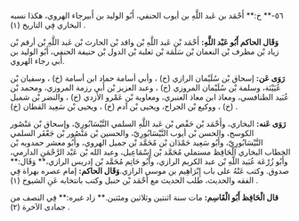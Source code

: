 ٥٦-** خ:** أَحْمَد بن عَبد اللَّهِ بن أيوب الحنفي، أَبُو الوليد بن أَبيرجاء الهروي، هكذا نسبه البخاري فِي التاريخ (١) .

**وَقَال الحاكم أَبُو عَبْد اللَّهِ:** أَحْمَد بْن عَبد اللَّهِ بْن واقد بْن الحارث بْن عَبد اللَّهِ بْن أرقم بْن زياد بْن مطرف بْن النعمان بْن سَلَمَة بْن ثعلبة بْن الدول بْن حنيفة الحنفي، أَبُو الوليد بن أَبي رجاء الهروي.

**رَوَى عَن:** إسحاق بْن سُلَيْمان الرازي (خ) ، وأبي أسامة حماد ابن أسامة (خ) ، وسفيان بْن عُيَيْنَة، وسلمة بْن سُلَيْمان المروزي (خ) ، وعبد العزيز بْن أَبي رزمة المروزي، ومحمد بْن عُبَيد الطنافسي، ومعاذ ابن معاذ العنبري، ومعاوية بْن عَمْرو الأزدي (خ) ، والنضر بْن شميل (خ) ، ووكيع بْن الجراح، ويحيى بْن آدم (خ) ، ويحيى بْن سَعِيد القطان (خ) .

**رَوَى عَنه:** البخاري، وأَحْمَد بْن حَفْص بْن عَبد اللَّهِ السلمي النَّيْسَابُورِيّ، وإسحاق بْن مَنْصُور الكوسج، والحسن بْن أيوب النَّيْسَابُورِيّ، والحسين بْن مَنْصُور بْن جَعْفَر السلمي النَّيْسَابُورِيّ، وأَبُو سَعِيد حَمْدَان بْن مُحَمَّد بْن جميل الهروي، وأَبُو معشر حمدويه بْن الخطاب البخاري الْحَافِظ مستملي مُحَمَّد بْن إِسْمَاعِيل، وعبد الله بْن عَبْد الرَّحْمَنِ الدارمي، وأَبُو زُرْعَة عُبَيد اللَّهِ بْن عبد الكريم الرازي، وأَبُو حَاتِم مُحَمَّد بْن إدريس الرازي،** وَقَال:** صدوق. وكتب عَنْهُ على باب إِبْرَاهِيم بن موسى الرازي.**وَقَال الحاكم:** إمام عصره بهراة فِي الفقه والحديث، طلب الحديث مع أَحْمَد بْن حنبل وكتب بانتخابه عَنِ الشيوخ (١) .

**قال الْحَافِظ أَبُو الْقَاسِم:** مات سنة اثنتين وثلاثين ومئتين.** زاد غيره:** فِي النصف من جمادى الآخرة (٢) .
